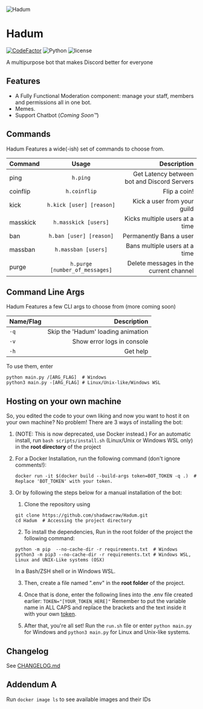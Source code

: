 ![Hadum](https://github.com/shadawcraw/Hadum/blob/master/assets/logo.png)
# Hadum

[![CodeFactor](https://www.codefactor.io/repository/github/shadawcraw/hadum/badge?s=673e1108bf1c904c5a6877adc4ea22e51ad34ae9)](https://www.codefactor.io/repository/github/shadawcraw/hadum) ![Python](https://img.shields.io/static/v1?label=Python&message=3.9&color=blue) ![license](https://img.shields.io/static/v1?label=license&message=GPL-3.0&color=success)

A multipurpose bot that makes Discord better for everyone

## Features

- A Fully Functional Moderation component: manage your staff, members and permissions all in one bot.
- Memes.
- Support Chatbot (_Coming Soon™_)

## Commands

Hadum Features a wide(-ish) set of commands to choose from.

| Command  |             Usage              |                                 Description |
| :------- | :----------------------------: | ------------------------------------------: |
| ping     |            `h.ping`            | Get Latency between bot and Discord Servers |
| coinflip |          `h.coinflip`          |                                Flip a coin! |
| kick     |  `h.kick [user] [reason]`      |                 Kick a user from your guild |
| masskick |  `h.masskick [users]`          | Kicks multiple users at a time              |
| ban      |   `h.ban [user] [reason]`      |                     Permanently Bans a user |
| massban  |   `h.massban [users]`          | Bans multiple users at a time               |
| purge    | `h.purge [number_of_messages]` |      Delete messages in the current channel |

## Command Line Args

Hadum Features a few CLI args to choose from (more coming soon)

| Name/Flag |                        Description |
| :-------- | ---------------------------------: |
| `-q`      | Skip the 'Hadum' loading animation |
| `-v`      | Show error logs in console         |
| `-h`      |                           Get help |

To use them, enter

```shell
python main.py /[ARG_FLAG]  # Windows
python3 main.py -[ARG_FLAG] # Linux/Unix-like/Windows WSL
```

## Hosting on your own machine

So, you edited the code to your own liking and now you want to host it on your own machine? No problem! There are 3 ways of installing the bot:

1. (NOTE: This is now deprecated, use Docker instead.)
For an automatic install, run `bash scripts/install.sh` (Linux/Unix or Windows WSL only) in the **root directory** of the project

2. For a Docker Installation, run the following command (don't ignore comments!):

   ```shell
   docker run -it $(docker build --build-args token=BOT_TOKEN -q .)  # Replace 'BOT_TOKEN' with your token.
   ```
      
3. Or by following the steps below for a manual installation of the bot:

   1. Clone the repository using

   ```shell
   git clone https://github.com/shadawcraw/Hadum.git
   cd Hadum  # Accessing the project directory
   ```

   2. To install the dependencies, Run in the root folder of the project the following command:

   ```shell
   python -m pip  --no-cache-dir -r requirements.txt  # Windows
   python3 -m pip3 --no-cache-dir -r requirements.txt # Windows WSL, Linux and UNIX-Like systems (OSX)
   ```

   In a Bash/ZSH shell or in Windows WSL.

   3. Then, create a file named ".env" in the **root folder** of the project.

   4. Once that is done, enter the following lines into the .env file created earlier:
      `TOKEN="[YOUR_TOKEN_HERE]"`
      Remember to put the variable name in ALL CAPS and replace the brackets and the text inside it with your own [token](https://www.writebots.com/discord-bot-token/).

   5. After that, you're all set! Run the `run.sh` file or enter `python main.py` for Windows and `python3 main.py` for Linux and Unix-like systems.

## Changelog

See [CHANGELOG.md](https://github.com/shadawcraw/Hadum/blob/master/CHANGELOG.md)

## Addendum A

Run `docker image ls` to see available images and their IDs
